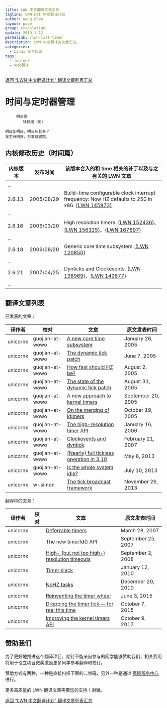 ```yaml
---
title: LWN 中文翻译文章汇总
tagline: LWN.net 中文翻译计划
author: Wang Chen
layout: page
group: translation
update: 2019-1-12
permalink: /lwn-list-time/
description: LWN 中文翻译的文章汇总。
categories:
  - Linux 综合知识
tags:
  - lwn.net
  - 中文翻译
---
```


[返回 “LWN 中文翻译计划” 翻译文章列表汇总][2]

# 时间与定时器管理

```
     明日歌
        钱鹤滩（明）
  
明日复明日，明日何其多？
我生待明日，万事成蹉跎。
```

## 内核修改历史（时间篇）

| 内核版本 | 发布时间 | 该版本合入的和 time 相关的补丁以及与之有关的 LWN 文章 |
|---------|--------------|----------------|
|...|||
|2.6.13   |2005/08/29    |Build-time configurable clock interrupt frequency: Now HZ defaults to 250 in x86. [(LWN 145973)][15]|
|...|||
|2.6.16   |2006/03/20    |High resolution timers. [(LWN 152436)][11]、[(LWN 156325)][12]、[(LWN 167897)][13]|
|...|||
|2.6.18   |2006/09/20    |Generic core time subsystem. [(LWN 120850)][14]|
|...|||
|2.6.21   |2007/04/25    |Dynticks and Clockevents. [(LWN 138969)][16]、[(LWN 149877)][17]|
|...|||


## 翻译文章列表

已发表的文章：

| 译作者    | 校对             | 文章  |原文发表时间|
|-----------|------------------|-------|------------|
| unicornx  | guojian-at-wowo  |[A new core time subsystem][14] |January 26, 2005|
| unicornx  | guojian-at-wowo  |[The dynamic tick patch][16] |June 7, 2005|
| unicornx  | guojian-at-wowo  |[How fast should HZ be?][15] |August 2, 2005|
| unicornx  | guojian-at-wowo  |[The state of the dynamic tick patch][17] |August 31, 2005|
| unicornx  | guojian-at-wowo  |[A new approach to kernel timers][11] |September 20, 2005|
| unicornx  | guojian-at-wowo  |[On the merging of ktimers][12] |October 19, 2005|
| unicornx  | guojian-at-wowo  |[The high-resolution timer API][13] |January 16, 2006|
| unicornx  | guojian-at-wowo  |[Clockevents and dyntick][18] |February 21, 2007|
| unicornx  | guojian-at-wowo  |[(Nearly) full tickless operation in 3.10][19] |May 8, 2013|
| unicornx  | guojian-at-wowo  |[Is the whole system idle?][20] |July 10, 2013|
| unicornx  | w-simon          |[The tick broadcast framework][21] |November 26, 2013|

翻译中的文章：

| 译作者    | 校对             | 文章  |原文发表时间|
|-----------|------------------|-------|------------|
| unicornx  |                  |[Deferrable timers](https://lwn.net/Articles/228143/) |March 28, 2007|
| unicornx  |                  |[The new timerfd() API](https://lwn.net/Articles/251413/) |September 25, 2007|
| unicornx  |                  |[High- (but not too high-) resolution timeouts](https://lwn.net/Articles/296578/) |September 2, 2008|
| unicornx  |                  |[Timer slack](https://lwn.net/Articles/369549/) |January 12, 2010|
| unicornx  |                  |[NoHZ tasks](https://lwn.net/Articles/420544/) |December 20, 2010|
| unicornx  |                  |[Reinventing the timer wheel](https://lwn.net/Articles/646950/) |June 3, 2015|
| unicornx  |                  |[Dropping the timer tick — for real this time](https://lwn.net/Articles/659490/) |October 7, 2015|
| unicornx  |                  |[Improving the kernel timers API](https://lwn.net/Articles/735887/) |October 9, 2017|

## 赞助我们

为了更好地推进这个翻译项目，期待不能亲自参与的同学能够赞助我们，相关费用将用于设立项目微奖激励更多同学参与翻译和校订。

赞助方式有两种，一种是直接扫描下面的二维码，另外一种是通过 [泰晓服务中心](https://weidian.com/item.html?itemID=2208672946) 进行。

更多高质量的 LWN 翻译文章需要您的支持！谢谢。

[返回 “LWN 中文翻译计划” 翻译文章列表汇总][2]

[1]: http://tinylab.org
[2]: /lwn#翻译成果
[11]: /lwn-152436
[12]: /lwn-156325
[13]: /lwn-167897
[14]: /lwn-120850
[15]: /lwn-145973
[16]: /lwn-138969
[17]: /lwn-149877
[18]: /lwn-223185
[19]: /lwn-549580
[20]: /lwn-558284
[21]: /lwn-574962